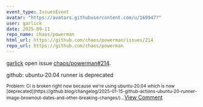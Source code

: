 ```yaml
---
event_type: IssuesEvent
avatar: "https://avatars.githubusercontent.com/u/169947?"
user: garlick
date: 2025-09-11
repo_name: chaos/powerman
html_url: https://github.com/chaos/powerman/issues/214
repo_url: https://github.com/chaos/powerman
---
```


<a href='https://github.com/garlick' target='_blank'>garlick</a> open issue <a href='https://github.com/chaos/powerman/issues/214' target='_blank'>chaos/powerman#214</a>.

<p>github: ubuntu-20.04 runner is deprecated</p><small>Problem: CI is broken right now because we're using ubuntu-20.04 which is now [deprecated](https://github.blog/changelog/2025-01-15-github-actions-ubuntu-20-runner-image-brownout-dates-and-other-breaking-changes/)...</small><a href='https://github.com/chaos/powerman/issues/214' target='_blank'>View Comment</a>